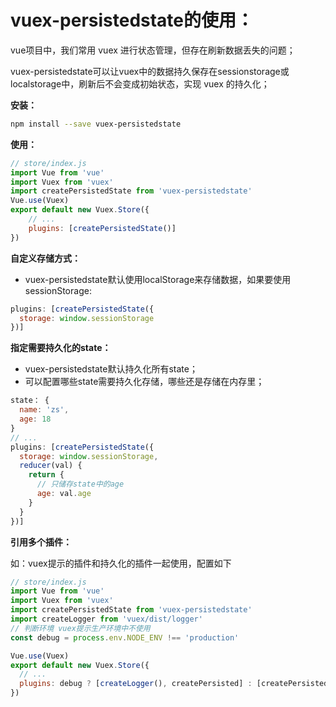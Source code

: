 # vuex-persistedstate的使用：

vue项目中，我们常用 vuex 进行状态管理，但存在刷新数据丢失的问题；

vuex-persistedstate可以让vuex中的数据持久保存在sessionstorage或localstorage中，刷新后不会变成初始状态，实现 vuex 的持久化；

**安装：**

```bash
npm install --save vuex-persistedstate
```

**使用：**

```js
// store/index.js
import Vue from 'vue'
import Vuex from 'vuex'
import createPersistedState from 'vuex-persistedstate'
Vue.use(Vuex)
export default new Vuex.Store({
    // ...
    plugins: [createPersistedState()]
})
```

**自定义存储方式：**

- vuex-persistedstate默认使用localStorage来存储数据，如果要使用sessionStorage:

```js
plugins: [createPersistedState({ 
  storage: window.sessionStorage 
})]
```

**指定需要持久化的state：**

- vuex-persistedstate默认持久化所有state；
- 可以配置哪些state需要持久化存储，哪些还是存储在内存里；

```js
state： {
  name: 'zs',
  age: 18
}
// ...
plugins: [createPersistedState({ 
  storage: window.sessionStorage,
  reducer(val) {
    return {
      // 只储存state中的age
      age: val.age
    }
  }
})]
```

**引用多个插件：**

如：vuex提示的插件和持久化的插件一起使用，配置如下

```js
// store/index.js
import Vue from 'vue'
import Vuex from 'vuex'
import createPersistedState from 'vuex-persistedstate'
import createLogger from 'vuex/dist/logger'
// 判断环境 vuex提示生产环境中不使用
const debug = process.env.NODE_ENV !== 'production'

Vue.use(Vuex)
export default new Vuex.Store({
  // ...
  plugins: debug ? [createLogger(), createPersisted] : [createPersisted]
})
```

